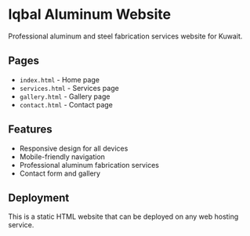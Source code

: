 # Iqbal Aluminum Website

Professional aluminum and steel fabrication services website for Kuwait.

## Pages
- `index.html` - Home page
- `services.html` - Services page
- `gallery.html` - Gallery page
- `contact.html` - Contact page

## Features
- Responsive design for all devices
- Mobile-friendly navigation
- Professional aluminum fabrication services
- Contact form and gallery

## Deployment
This is a static HTML website that can be deployed on any web hosting service. 